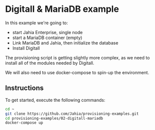 # Digitall & MariaDB example

In this example we're going to:

* start Jahia Enterprise, single node
* start a MariaDB container (empty)
* Link MariaDB and Jahia, then initialize the database
* Install Digitall

The provisioning script is getting slightly more complex, as we need to install all of the modules needed by Digitall.

We will also need to use docker-compose to spin-up the environment.

## Instructions

To get started, execute the following commands:

```bash
cd ~
git clone https://github.com/Jahia/provisioning-examples.git
cd provisioning-examples/02-digitall-mariadb
docker-compose up
```

